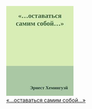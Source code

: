 ![](«…оставаться%20самим%20собой…».jpg)  
[«…оставаться самим собой…»](«…оставаться%20самим%20собой…».txt)
